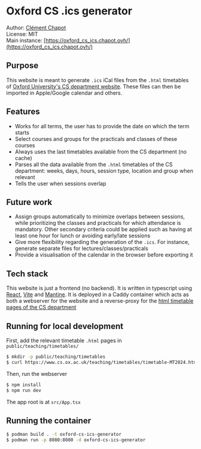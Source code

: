 # Oxford CS .ics generator

Author: [Clément Chapot](mailto:contact+dev@clementchapot.com) <br/>
License: MIT <br/>
Main instance: [https://oxford_cs_ics.chapot.ovh/](https://oxford_cs_ics.chapot.ovh/)

## Purpose

This website is meant to generate `.ics` iCal files from the `.html` timetables of [Oxford University's CS department website](https://www.cs.ox.ac.uk/teaching/timetables). These files can then be imported in Apple/Google calendar and others.

## Features

- Works for all terms, the user has to provide the date on which the term starts
- Select courses and groups for the practicals and classes of these courses
- Always uses the last timetables available from the CS department (no cache)
- Parses all the data available from the `.html` timetables of the CS department: weeks, days, hours, session type, location and group when relevant
- Tells the user when sessions overlap

## Future work

- Assign groups automatically to minimize overlaps between sessions, while prioritizing the classes and practicals for which attendance is mandatory. Other secondary criteria could be applied such as having at least one hour for lunch or avoiding early/late sessions
- Give more flexibility regarding the generation of the `.ics`. For instance, generate separate files for lectures/classes/practicals
- Provide a visualisation of the calendar in the browser before exporting it

## Tech stack

This website is just a frontend (no backend). It is written in typescript using [React](https://react.dev/), [Vite](https://vite.dev/) and [Mantine](https://mantine.dev/). It is deployed in a Caddy container which acts as both a webserver for the website and a reverse-proxy for the [html timetable pages of the CS department](https://www.cs.ox.ac.uk/teaching/timetables)

## Running for local development

First, add the relevant timetable `.html` pages in `public/teaching/timetables/`

```bash
$ mkdir -p public/teaching/timetables
$ curl https://www.cs.ox.ac.uk/teaching/timetables/timetable-MT2024.html > public/teaching/timetables/timetable-MT2024.html
```

Then, run the webserver

```bash
$ npm install
$ npm run dev
```

The app root is at `src/App.tsx`

## Running the container

```bash
$ podman build . -t oxford-cs-ics-generator
$ podman run -p 8080:8080 -d oxford-cs-ics-generator
```
